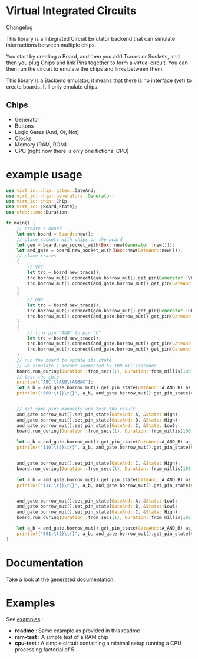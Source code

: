 # Virtual Integrated Circuits

[Changelog](https://github.com/VincentFoulon80/virt-ic/releases)

This library is a Integrated Circuit Emulator backend that can simulate interractions between multiple chips.

You start by creating a Board, and then you add Traces or Sockets, and then you plug Chips and link Pins together to form a virtual circuit.
You can then run the circuit to emulate the chips and links between them.

This library is a Backend emulator, it means that there is no interface (yet) to create boards. It'll only emulate chips.

## Chips

- Generator
- Buttons
- Logic Gates (And, Or, Not)
- Clocks
- Memory (RAM, ROM)
- CPU (right now there is only one fictional CPU)

# example usage 

```rust
use virt_ic::chip::gates::GateAnd;
use virt_ic::chip::generators::Generator;
use virt_ic::chip::Chip;
use virt_ic::{Board,State};
use std::time::Duration;

fn main() {
    // create a board
    let mut board = Board::new();
    // place sockets with chips on the board
    let gen = board.new_socket_with(Box::new(Generator::new()));
    let and_gate = board.new_socket_with(Box::new(GateAnd::new()));
    // place traces 
    {
        // VCC
        let trc = board.new_trace();
        trc.borrow_mut().connect(gen.borrow_mut().get_pin(Generator::VCC).unwrap());
        trc.borrow_mut().connect(and_gate.borrow_mut().get_pin(GateAnd::VCC).unwrap());
    }
    {
        // GND
        let trc = board.new_trace();
        trc.borrow_mut().connect(gen.borrow_mut().get_pin(Generator::GND).unwrap());
        trc.borrow_mut().connect(and_gate.borrow_mut().get_pin(GateAnd::GND).unwrap());
    }
    {
        // link pin "A&B" to pin "C"
        let trc = board.new_trace();
        trc.borrow_mut().connect(and_gate.borrow_mut().get_pin(GateAnd::A_AND_B).unwrap());
        trc.borrow_mut().connect(and_gate.borrow_mut().get_pin(GateAnd::D).unwrap());
    }
    // run the board to update its state
    // we simulate 1 second segmented by 100 milliseconds
    board.run_during(Duration::from_secs(1), Duration::from_millis(100));
    // test the chip
    println!("ABC:\tA&B\tA&B&C");
    let a_b = and_gate.borrow_mut().get_pin_state(GateAnd::A_AND_B).as_bool();
    println!("000:\t{}\t{}", a_b, and_gate.borrow_mut().get_pin_state(GateAnd::C_AND_D).as_bool());


    // set some pins manually and test the result
    and_gate.borrow_mut().set_pin_state(GateAnd::A, &State::High);
    and_gate.borrow_mut().set_pin_state(GateAnd::B, &State::High);
    and_gate.borrow_mut().set_pin_state(GateAnd::C, &State::Low);
    board.run_during(Duration::from_secs(1), Duration::from_millis(100));
    
    let a_b = and_gate.borrow_mut().get_pin_state(GateAnd::A_AND_B).as_bool();
    println!("110:\t{}\t{}", a_b, and_gate.borrow_mut().get_pin_state(GateAnd::C_AND_D).as_bool());


    and_gate.borrow_mut().set_pin_state(GateAnd::C, &State::High);
    board.run_during(Duration::from_secs(1), Duration::from_millis(100));
    
    let a_b = and_gate.borrow_mut().get_pin_state(GateAnd::A_AND_B).as_bool();
    println!("111:\t{}\t{}", a_b, and_gate.borrow_mut().get_pin_state(GateAnd::C_AND_D).as_bool());


    and_gate.borrow_mut().set_pin_state(GateAnd::A, &State::Low);
    and_gate.borrow_mut().set_pin_state(GateAnd::B, &State::Low);
    and_gate.borrow_mut().set_pin_state(GateAnd::C, &State::High);
    board.run_during(Duration::from_secs(1), Duration::from_millis(100));

    let a_b = and_gate.borrow_mut().get_pin_state(GateAnd::A_AND_B).as_bool();
    println!("001:\t{}\t{}", a_b, and_gate.borrow_mut().get_pin_state(GateAnd::C_AND_D).as_bool());
}
```

# Documentation

Take a look at the [generated documentation](https://docs.rs/virt-ic/).

# Examples

See [examples](https://github.com/VincentFoulon80/virt-ic/tree/master/examples) :
- **readme** : Same example as provided in this readme
- **ram-test** : A simple test of a RAM chip
- **cpu-test** : A simple circuit containing a minimal setup running a CPU processing factorial of 5